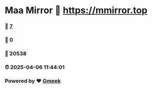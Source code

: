 # Maa Mirror :link: https://mmirror.top 
### :page_facing_up: [7](https://mmirror.top/tag.html) 
### :speech_balloon: 0 
### :hibiscus: 20538 
### :alarm_clock: 2025-04-06 11:44:01 
### Powered by :heart: [Gmeek](https://github.com/Meekdai/Gmeek)
